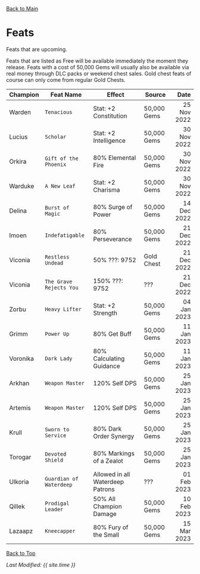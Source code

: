 [Back to Main](index.md)

# Feats
Feats that are upcoming.

Feats that are listed as Free will be available immediately the moment they release. Feats with a cost of 50,000 Gems will usually also be available via real money through DLC packs or weekend chest sales. Gold chest feats of course can only come from regular Gold Chests.

| Champion | Feat Name | Effect | Source | Date |
|---|---|---|---|---:|
| Warden | `Tenacious` | Stat: +2 Constitution | 50,000 Gems | 25 Nov 2022 |
| Lucius | `Scholar` | Stat: +2 Intelligence | 50,000 Gems | 30 Nov 2022 |
| Orkira | `Gift of the Phoenix` | 80% Elemental Fire | 50,000 Gems | 30 Nov 2022 |
| Warduke | `A New Leaf` | Stat: +2 Charisma | 50,000 Gems | 30 Nov 2022 |
| Delina | `Burst of Magic` | 80% Surge of Power | 50,000 Gems | 14 Dec 2022 |
| Imoen | `Indefatigable` | 80% Perseverance | 50,000 Gems | 21 Dec 2022 |
| Viconia | `Restless Undead` | 50% ???: 9752 | Gold Chest | 21 Dec 2022 |
| Viconia | `The Grave Rejects You` | 150% ???: 9752 | ??? | 21 Dec 2022 |
| Zorbu | `Heavy Lifter` | Stat: +2 Strength | 50,000 Gems | 04 Jan 2023 |
| Grimm | `Power Up` | 80% Get Buff | 50,000 Gems | 11 Jan 2023 |
| Voronika | `Dark Lady` | 80% Calculating Guidance | 50,000 Gems | 11 Jan 2023 |
| Arkhan | `Weapon Master` | 120% Self DPS | 50,000 Gems | 25 Jan 2023 |
| Artemis | `Weapon Master` | 120% Self DPS | 50,000 Gems | 25 Jan 2023 |
| Krull | `Sworn to Service` | 80% Dark Order Synergy | 50,000 Gems | 25 Jan 2023 |
| Torogar | `Devoted Shield` | 80% Markings of a Zealot | 50,000 Gems | 25 Jan 2023 |
| Ulkoria | `Guardian of Waterdeep` | Allowed in all Waterdeep Patrons | ??? | 01 Feb 2023 |
| Qillek | `Prodigal Leader` | 50% All Champion Damage | 50,000 Gems | 10 Feb 2023 |
| Lazaapz | `Kneecapper` | 80% Fury of the Small | 50,000 Gems | 15 Mar 2023 |

[Back to Top](#top)

*Last Modified: {{ site.time }}*